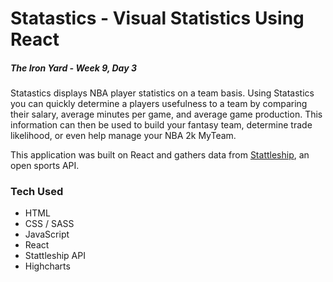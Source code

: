 # Statastics - Visual Statistics Using React

##### The Iron Yard - Week 9, Day 3

Statastics displays NBA player statistics on a team basis. Using Statastics you can quickly determine a players usefulness to a team by comparing their salary, average minutes per game, and average game production. This information can then be used to build your fantasy team, determine trade likelihood, or even help manage your NBA 2k MyTeam.

This application was built on React and gathers data from [Stattleship](http://stattleship.com), an open sports API.

### Tech Used

- HTML
- CSS / SASS
- JavaScript
- React
- Stattleship API
- Highcharts